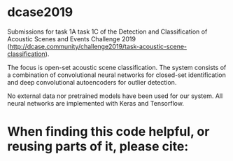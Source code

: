 # dcase2019
Submissions for task 1A task 1C of the Detection and Classification of Acoustic Scenes and Events Challenge 2019 (http://dcase.community/challenge2019/task-acoustic-scene-classification).

The focus is open-set acoustic scene classification.
The system consists of a combination of convolutional neural networks for closed-set identification and deep convolutional autoencoders for outlier detection.

No external data nor pretrained models have been used for our system. All neural networks are implemented with Keras and Tensorflow.

# When finding this code helpful, or reusing parts of it, please cite:


